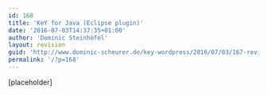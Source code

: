 ```yaml
---
id: 168
title: 'KeY for Java (Eclipse plugin)'
date: '2016-07-03T14:37:35+01:00'
author: 'Dominic Steinhöfel'
layout: revision
guid: 'http://www.dominic-scheurer.de/key-wordpress/2016/07/03/167-revision-v1/'
permalink: '/?p=168'
---
```


\[placeholder\]
